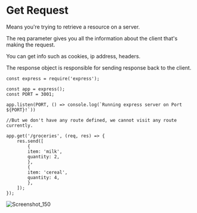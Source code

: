 # Get Request

Means you're trying to retrieve a resource on a server.

The req parameter gives you all the information about the client that's making the request.

You can get info such as cookies, ip address, headers.

The response object is responsible for sending response back to the client.

```
const express = require('express');

const app = express();
const PORT = 3001;

app.listen(PORT, () => console.log(`Running express server on Port ${PORT}!`))

//But we don't have any route defined, we cannot visit any route currently.

app.get('/groceries', (req, res) => {
    res.send([
        {
        item: 'milk',
        quantity: 2,
        },
        {
        item: 'cereal',
        quantity: 4,
        },
    ]);
});
```

![Screenshot_150](https://github.com/AdeolaAdesina/Express-course/assets/29931071/467cf4ab-87e0-4fa4-8d06-9113e83b6025)

